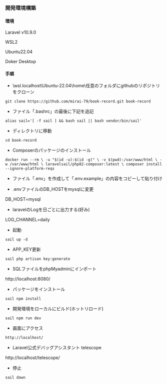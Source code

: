 ### 開発環境構築

#### 環境

Laravel v10.9.0

WSL2

Ubuntu22.04

Doker Desktop


#### 手順

- \\wsl.localhost\Ubuntu-22.04\home\任意のフォルダにgithubのリポジトリをクローン
```
git clone https://github.com/mirai-79/book-record.git book-record
```
- ファイル「.bashrc」の最後に下記を追記
```
alias sail='[ -f sail ] && bash sail || bash vendor/bin/sail'
```

- ディレクトリに移動
```
cd book-record
```

- Composerのパッケージのインストール
```
docker run --rm \ -u "$(id -u):$(id -g)" \ -v $(pwd):/var/www/html \ -w /var/www/html \ laravelsail/php82-composer:latest \ composer install --ignore-platform-reqs
```
- ファイル「.env」を作成して「.env.example」の内容をコピーして貼り付け

- .envファイルのDB_HOSTをmysqlに変更

DB_HOST=mysql

- laravelのLogを日ごとに出力する(好み)

LOG_CHANNEL=daily

- 起動
```
sail up -d
```
- APP_KEY更新
```
sail php artisan key:generate
```

- SQLファイルをphpMyadminにインポート

http://localhost:8080/

- パッケージをインストール
```
sail npm install
```

- 開発環境をローカルにビルド(ホットリロード)
```
sail npm run dev
```

- 画面にアクセス
```
http://localhost/
```

- Laravel公式デバッグアシスタント telescope

http://localhost/telescope/


- 停止
```
sail down
```

